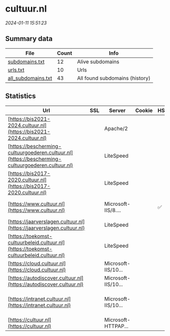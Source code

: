 # cultuur.nl
*2024-01-11 15:51:23*
## Summary data
| File       | Count | Info |
|------------|-------|------|
|[subdomains.txt](/data/cultuur.nl/subdomains.txt)|12|Alive subdomains|
|[urls.txt](/data/cultuur.nl/urls.txt)|10|Urls|
|[all_subdomains.txt](/data/cultuur.nl/all_subdomains.txt)|43|All found subdomains (history)|
## Statistics
| Url | SSL | Server | Cookie | HSTS | CSP | XFO | XXP | RP | Tech |Title |
|------------|-------|------|------|------|------|------|------|------|------|------|
|[https://bis2021-2024.cultuur.nl](https://bis2021-2024.cultuur.nl)| |Apache/2| | | | | | 3:white_check_mark: |Apache HTTP Server:2 MySQL PHP:7.3.33 WordPress|bis2021-2024 – E...|
|[https://bescherming-cultuurgoederen.cultuur.nl](https://bescherming-cultuurgoederen.cultuur.nl)| |LiteSpeed| | | | | | 3:white_check_mark: |HTTP/3 LiteSpeed PHP:8.2.11||
|[https://bis2017-2020.cultuur.nl](https://bis2017-2020.cultuur.nl)| |LiteSpeed| | | | | | 3:white_check_mark: |HTTP/3 LiteSpeed MySQL PHP:8.2.11 WordPress|Raad voor Cultuu...|
|[https://www.cultuur.nl](https://www.cultuur.nl)| |Microsoft-IIS/8....| |:white_check_mark: |:warning: | 1:white_check_mark: | 2:white_check_mark: | 3:white_check_mark: |IIS:8.5 Microsoft ASP.NET Windows Server|Document Moved|
|[https://jaarverslagen.cultuur.nl](https://jaarverslagen.cultuur.nl)| |LiteSpeed| | | | | | 3:white_check_mark: |HTTP/3 LiteSpeed PHP:8.2.11||
|[https://toekomst-cultuurbeleid.cultuur.nl](https://toekomst-cultuurbeleid.cultuur.nl)| |LiteSpeed| | | | | | 3:white_check_mark: |HTTP/3 LiteSpeed PHP:8.2.11|Toekomst Cultuur...|
|[https://cloud.cultuur.nl](https://cloud.cultuur.nl)| |Microsoft-IIS/10...| | | | 1:white_check_mark: | | 3:white_check_mark: |IIS:10.0 Windows Server||
|[https://autodiscover.cultuur.nl](https://autodiscover.cultuur.nl)| |Microsoft-IIS/10...| | | | | | 3:white_check_mark: |IIS:10.0 Windows Server||
|[https://intranet.cultuur.nl](https://intranet.cultuur.nl)| |Microsoft-IIS/10...| | | | | | 3:white_check_mark: |IIS:10.0 Microsoft ASP.NET Microsoft SharePoint:16.0.0.10389 NTLM Windows Server||
|[https://cultuur.nl](https://cultuur.nl)| |Microsoft-HTTPAP...| | | | | | 3:white_check_mark: |Microsoft HTTPAPI:2.0|Not Found|